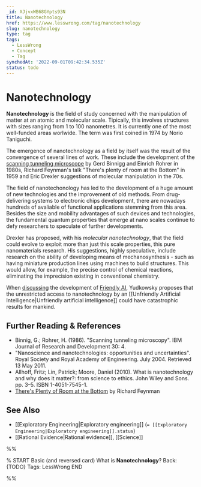 ```yaml
---
_id: XJjvxWB68GYpts93N
title: Nanotechnology
href: https://www.lesswrong.com/tag/nanotechnology
slug: nanotechnology
type: tag
tags:
  - LessWrong
  - Concept
  - Tag
synchedAt: '2022-09-01T09:42:34.535Z'
status: todo
---
```


# Nanotechnology

**Nanotechnology** is the field of study concerned with the manipulation of matter at an atomic and molecular scale. Tipically, this involves structures with sizes ranging from 1 to 100 nanometres. It is currently one of the most well-funded areas worlwide. The term was first coined in 1974 by Norio Taniguchi.

The emergence of nanotechnology as a field by itself was the result of the convergence of several lines of work. These include the development of the [scanning tunneling microscope](http://en.wikipedia.org/wiki/Scanning_tunneling_microscope) by Gerd Binnigg and Einrich Rohrer in 1980s, Richard Feynman's talk "There's plenty of room at the Bottom" in 1959 and Eric Drexler suggestions of molecular manipulation in the 70s.

The field of nanotechonology has led to the development of a huge amount of new technologies and the improvement of old methods. From drug-delivering systems to electronic chips development, there are nowadays hundreds of avaliable of functional applications stemming from this area. Besides the size and mobility advantages of such devices and technologies, the fundamental quantum properties that emerge at nano scales continue to defy researchers to speculate of further developments.

Drexler has proposed, with his *molecular nanotechnology*, that the field could evolve to exploit more than just this scale properties, this pure nanomaterials research. His suggestions, highly speculative, include research on the ability of developing means of mechanosynthesis - such as having miniature production lines using machines to build structures. This would allow, for example, the precise control of chemical reactions, eliminating the imprecision existing in conventional chemistry.

When [discussing](http://intelligence.org/files/AIPosNegFactor.pdf) the development of [Friendly AI](https://wiki.lesswrong.com/wiki/Friendly_AI), Yudkowsky proposes that the unrestricted access to nanotechnology by an [[Unfriendly Artificial Intelligence|Unfriendly artificial intelligence]] could have catastrophic results for mankind.

## Further Reading & References

- Binnig, G.; Rohrer, H. (1986). "Scanning tunneling microscopy". IBM Journal of Research and Development 30: 4.
- "Nanoscience and nanotechnologies: opportunities and uncertainties". Royal Society and Royal Academy of Engineering. July 2004. Retrieved 13 May 2011.
- Allhoff, Fritz; Lin, Patrick; Moore, Daniel (2010). What is nanotechnology and why does it matter?: from science to ethics. John Wiley and Sons. pp. 3–5. ISBN 1-4051-7545-1.
- [There's Plenty of Room at the Bottom](http://www.zyvex.com/nanotech/feynman.html) by Richard Feynman

## See Also

- [[Exploratory Engineering|Exploratory engineering]] (`= [[Exploratory Engineering|Exploratory engineering]].status`)
- [[Rational Evidence|Rational evidence]], [[Science]]


%%

% START
Basic (and reversed card)
What is **Nanotechnology**?
Back: {TODO}
Tags: LessWrong
END

%%
	
